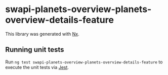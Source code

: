 # swapi-planets-overview-planets-overview-details-feature

This library was generated with [Nx](https://nx.dev).

## Running unit tests

Run `ng test swapi-planets-overview-planets-overview-details-feature` to execute the unit tests via [Jest](https://jestjs.io).
